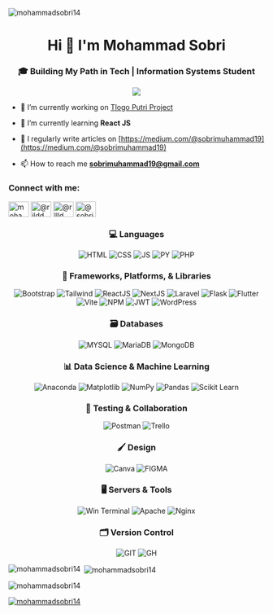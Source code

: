 <p align="left"> <img src="https://komarev.com/ghpvc/?username=mohammadsobri14&label=Profile%20views&color=0e75b6&style=flat" alt="mohammadsobri14" /> </p>
<h1 align="center">Hi 👋 I'm Mohammad Sobri</h1>
<h3 align="center">🎓 Building My Path in Tech | Information Systems Student</h3>
<div align="center">
  <img src="https://user-images.githubusercontent.com/22107794/139580686-887df369-edb8-4bc8-b607-4fbf6d7e4866.gif">
</div>

- 🔭 I’m currently working on [Tlogo Putri Project](https://github.com/MohammadSobri14/tlogo-putri-project.git)

- 🌱 I’m currently learning **React JS**

- 📝 I regularly write articles on [https://medium.com/@sobrimuhammad19](https://medium.com/@sobrimuhammad19)

- 📫 How to reach me **sobrimuhammad19@gmail.com**


<h3 align="left">Connect with me:</h3>
<p align="left">
<a href="https://linkedin.com/in/mohammad-sobri-804a55265" target="blank"><img align="center" src="https://raw.githubusercontent.com/rahuldkjain/github-profile-readme-generator/master/src/images/icons/Social/linked-in-alt.svg" alt="mohammad-sobri-804a55265" height="30" width="40" /></a>
<a href="https://fb.com/@rildd" target="blank"><img align="center" src="https://raw.githubusercontent.com/rahuldkjain/github-profile-readme-generator/master/src/images/icons/Social/facebook.svg" alt="@rildd" height="30" width="40" /></a>
<a href="https://instagram.com/rllld_" target="blank"><img align="center" src="https://raw.githubusercontent.com/rahuldkjain/github-profile-readme-generator/master/src/images/icons/Social/instagram.svg" alt="@rllld_" height="30" width="40" /></a>
<a href="https://medium.com/@sobrimuhammad19" target="blank"><img align="center" src="https://raw.githubusercontent.com/rahuldkjain/github-profile-readme-generator/master/src/images/icons/Social/medium.svg" alt="@sobrimuhammad19" height="30" width="40" /></a>
</p>

<h3 align="center">💻 Languages</h3>
<p align="center">
  <img src="https://img.shields.io/badge/html5-%23E34F26.svg?style=for-the-badge&logo=html5&logoColor=white" alt="HTML" />
  <img src="https://img.shields.io/badge/css3-%231572B6.svg?style=for-the-badge&logo=css3&logoColor=white" alt="CSS" />
  <img src="https://img.shields.io/badge/javascript-%23323330.svg?style=for-the-badge&logo=javascript&logoColor=%23F7DF1E" alt="JS" />
  <img src="https://img.shields.io/badge/python-3670A0?style=for-the-badge&logo=python&logoColor=ffdd54" alt="PY" />
  <img src="https://img.shields.io/badge/php-%23777BB4.svg?style=for-the-badge&logo=php&logoColor=white" alt="PHP" />
</p>

<h3 align="center">🧰 Frameworks, Platforms, & Libraries</h3>
<p align="center">
  <img src="https://img.shields.io/badge/bootstrap-%238511FA.svg?style=for-the-badge&logo=bootstrap&logoColor=white" alt="Bootstrap" />
  <img src="https://img.shields.io/badge/tailwindcss-%2338B2AC.svg?style=for-the-badge&logo=tailwind-css&logoColor=white" alt="Tailwind" />
  <img src="https://img.shields.io/badge/react-%2320232a.svg?style=for-the-badge&logo=react&logoColor=%2361DAFB" alt="ReactJS" />
  <img src="https://img.shields.io/badge/Next-black?style=for-the-badge&logo=next.js&logoColor=white" alt="NextJS" />
  <img src="https://img.shields.io/badge/laravel-%23FF2D20.svg?style=for-the-badge&logo=laravel&logoColor=white" alt="Laravel" />
  <img src="https://img.shields.io/badge/flask-%23000.svg?style=for-the-badge&logo=flask&logoColor=white" alt="Flask" />
  <img src="https://img.shields.io/badge/Flutter-%2302569B.svg?style=for-the-badge&logo=Flutter&logoColor=white" alt="Flutter" />
  <img src="https://img.shields.io/badge/Vite-%23646CFF.svg?style=for-the-badge&logo=vite&logoColor=white" alt="Vite" />
  <img src="https://img.shields.io/badge/NPM-%23CB3837.svg?style=for-the-badge&logo=npm&logoColor=white" alt="NPM" />
  <img src="https://img.shields.io/badge/JWT-black?style=for-the-badge&logo=JSON%20web%20tokens" alt="JWT" />
  <img src="https://img.shields.io/badge/WordPress-%23117AC9.svg?style=for-the-badge&logo=WordPress&logoColor=white" alt="WordPress" />
</p>

<h3 align="center">🗃️ Databases</h3>
<p align="center">
  <img src="https://img.shields.io/badge/mysql-4479A1.svg?style=for-the-badge&logo=mysql&logoColor=white" alt="MYSQL" />
  <img src="https://img.shields.io/badge/MariaDB-003545?style=for-the-badge&logo=mariadb&logoColor=white" alt="MariaDB" />
  <img src="https://img.shields.io/badge/MongoDB-%234ea94b.svg?style=for-the-badge&logo=mongodb&logoColor=white" alt="MongoDB" />
</p>

<h3 align="center">📊 Data Science & Machine Learning</h3>
<p align="center">
  <img src="https://img.shields.io/badge/Anaconda-%2344A833.svg?style=for-the-badge&logo=anaconda&logoColor=white" alt="Anaconda" />
  <img src="https://img.shields.io/badge/Matplotlib-%23ffffff.svg?style=for-the-badge&logo=Matplotlib&logoColor=black" alt="Matplotlib" />
  <img src="https://img.shields.io/badge/numpy-%23013243.svg?style=for-the-badge&logo=numpy&logoColor=white" alt="NumPy" />
  <img src="https://img.shields.io/badge/pandas-%23150458.svg?style=for-the-badge&logo=pandas&logoColor=white" alt="Pandas" />
  <img src="https://img.shields.io/badge/scikit--learn-%23F7931E.svg?style=for-the-badge&logo=scikit-learn&logoColor=white" alt="Scikit Learn" />
</p>

<h3 align="center">🧪 Testing & Collaboration</h3>
<p align="center">
  <img src="https://img.shields.io/badge/Postman-FF6C37?style=for-the-badge&logo=postman&logoColor=white" alt="Postman" />
  <img src="https://img.shields.io/badge/Trello-%23026AA7.svg?style=for-the-badge&logo=Trello&logoColor=white" alt="Trello" />
</p>

<h3 align="center">🖌️ Design</h3>
<p align="center">
  <img src="https://img.shields.io/badge/Canva-%2300C4CC.svg?style=for-the-badge&logo=Canva&logoColor=white" alt="Canva" />
  <img src="https://img.shields.io/badge/figma-%23F24E1E.svg?style=for-the-badge&logo=figma&logoColor=white" alt="FIGMA" />
</p>

<h3 align="center">🖥️ Servers & Tools</h3>
<p align="center">
  <img src="https://img.shields.io/badge/Windows%20Terminal-%234D4D4D.svg?style=for-the-badge&logo=windows-terminal&logoColor=white" alt="Win Terminal" />
  <img src="https://img.shields.io/badge/apache-%23D42029.svg?style=for-the-badge&logo=apache&logoColor=white" alt="Apache" />
  <img src="https://img.shields.io/badge/nginx-%23009639.svg?style=for-the-badge&logo=nginx&logoColor=white" alt="Nginx" />
</p>

<h3 align="center">🗂️ Version Control</h3>
<p align="center">
  <img src="https://img.shields.io/badge/git-%23F05033.svg?style=for-the-badge&logo=git&logoColor=white" alt="GIT" />
  <img src="https://img.shields.io/badge/github-%23121011.svg?style=for-the-badge&logo=github&logoColor=white" alt="GH" />
</p>


<p><img align="left" src="https://github-readme-stats.vercel.app/api/top-langs?username=mohammadsobri14&show_icons=true&locale=en&layout=compact" alt="mohammadsobri14" /></p>

<p>&nbsp;<img align="center" src="https://github-readme-stats.vercel.app/api?username=mohammadsobri14&show_icons=true&locale=en" alt="mohammadsobri14" /></p>

<p><img align="center" src="https://github-readme-streak-stats.herokuapp.com/?user=mohammadsobri14&" alt="mohammadsobri14" /></p>


<p align="left"> <a href="https://github.com/ryo-ma/github-profile-trophy"><img src="https://github-profile-trophy.vercel.app/?username=mohammadsobri14" alt="mohammadsobri14" /></a> </p>
